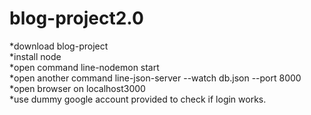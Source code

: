 # blog-project2.0<br>
*download blog-project<br>
*install node<br>
*open command line-nodemon start<br>
*open another command line-json-server --watch db.json --port 8000<br>
*open browser on localhost3000<br>
*use dummy google account provided to check if login works.<br>
